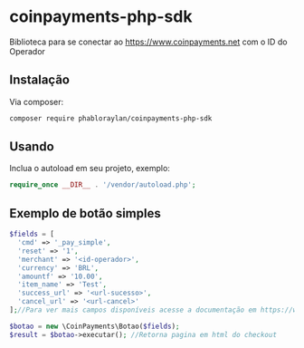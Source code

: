 # coinpayments-php-sdk
Biblioteca para se conectar ao https://www.coinpayments.net com o ID do Operador

## Instalação

Via composer:

```sh
composer require phabloraylan/coinpayments-php-sdk
```

## Usando

Inclua o autoload em seu projeto, exemplo:

```php
require_once __DIR__ . '/vendor/autoload.php';
```

## Exemplo de botão simples

```php
$fields = [
  'cmd' => '_pay_simple',
  'reset' => '1',
  'merchant' => '<id-operador>',
  'currency' => 'BRL',
  'amountf' => '10.00',
  'item_name' => 'Test',
  'success_url' => '<url-sucesso>',
  'cancel_url' => '<url-cancel>'
];//Para ver mais campos disponíveis acesse a documentação em https://www.coinpayments.net/merchant-tools-simple

$botao = new \CoinPayments\Botao($fields);
$result = $botao->executar(); //Retorna pagina em html do checkout
```
